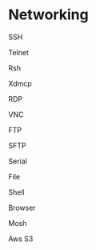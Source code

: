 # Networking

SSH

Telnet

Rsh

Xdmcp

RDP

VNC

FTP

SFTP

Serial

File

Shell

Browser

Mosh

Aws S3


